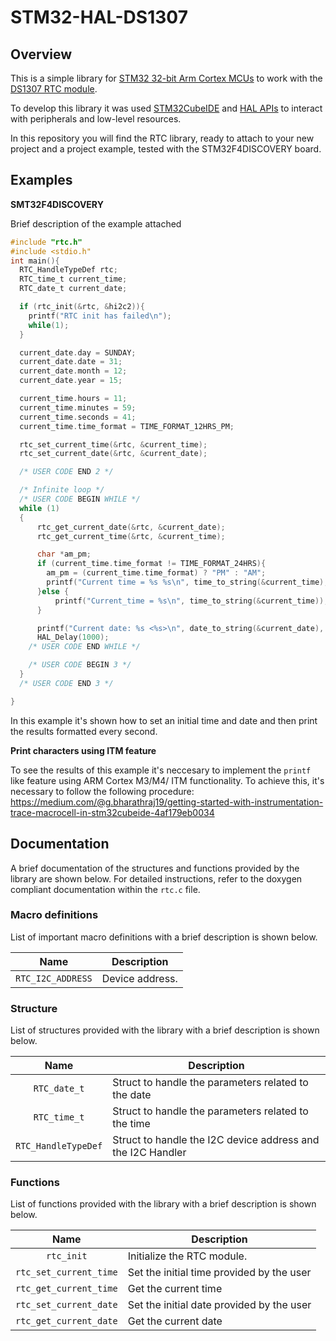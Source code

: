 # STM32-HAL-DS1307

## Overview

This is a simple library for [STM32 32-bit Arm Cortex MCUs](https://www.st.com/en/microcontrollers-microprocessors/stm32-32-bit-arm-cortex-mcus.html) to work with the [DS1307 RTC module](https://www.analog.com/media/en/technical-documentation/data-sheets/ds1307.pdf).

To develop this library it was used [STM32CubeIDE](https://www.st.com/en/development-tools/stm32cubeide.html) and [HAL APIs](https://www.st.com/resource/en/user_manual/um1725-description-of-stm32f4-hal-and-lowlayer-drivers-stmicroelectronics.pdf) to interact with peripherals and low-level resources.    

In this repository you will find the RTC library, ready to attach to your new project and a project example, tested with the STM32F4DISCOVERY board.

## Examples

**SMT32F4DISCOVERY**

Brief description of the example attached

```c
#include "rtc.h"
#include <stdio.h"
int main(){
  RTC_HandleTypeDef rtc;
  RTC_time_t current_time;
  RTC_date_t current_date;

  if (rtc_init(&rtc, &hi2c2)){
	printf("RTC init has failed\n");
	while(1);
  }

  current_date.day = SUNDAY;
  current_date.date = 31;
  current_date.month = 12;
  current_date.year = 15;

  current_time.hours = 11;
  current_time.minutes = 59;
  current_time.seconds = 41;
  current_time.time_format = TIME_FORMAT_12HRS_PM;

  rtc_set_current_time(&rtc, &current_time);
  rtc_set_current_date(&rtc, &current_date);

  /* USER CODE END 2 */

  /* Infinite loop */
  /* USER CODE BEGIN WHILE */
  while (1)
  {
	  rtc_get_current_date(&rtc, &current_date);
	  rtc_get_current_time(&rtc, &current_time);

	  char *am_pm;
	  if (current_time.time_format != TIME_FORMAT_24HRS){
	  	am_pm = (current_time.time_format) ? "PM" : "AM";
	  	printf("Current time = %s %s\n", time_to_string(&current_time), am_pm); // 04:25:41 PM
	  }else {
		  printf("Current_time = %s\n", time_to_string(&current_time)); // 04:25:41
	  }

	  printf("Current date: %s <%s>\n", date_to_string(&current_date), DAY_OF_WEEK(current_date.day));
	  HAL_Delay(1000);
    /* USER CODE END WHILE */

    /* USER CODE BEGIN 3 */
  }
  /* USER CODE END 3 */

}
```

In this example it's shown how to set an initial time and date and then print the results formatted every second.

**Print characters using ITM feature**

To see the results of this example it's neccesary to implement the `printf` like feature using ARM Cortex M3/M4/ ITM functionality. To achieve this, it's necessary to follow the following procedure: https://medium.com/@g.bharathraj19/getting-started-with-instrumentation-trace-macrocell-in-stm32cubeide-4af179eb0034

## Documentation

A brief documentation of the structures and functions provided by the library are shown below. For detailed instructions, refer to the doxygen compliant documentation within the `rtc.c` file.

### Macro definitions

List of important macro definitions with a brief description is shown below.

| Name | Description |
|     :---:    |     ---      |
| `RTC_I2C_ADDRESS`   | Device address.     | 

### Structure

List of structures provided with the library with a brief description is shown below.

| Name | Description |
|     :---:    |     ---      |
| `RTC_date_t`   | Struct to handle the parameters related to the date     | 
| `RTC_time_t`   | Struct to handle the parameters related to the time    | 
| `RTC_HandleTypeDef`   | Struct to handle the I2C device address and the I2C Handler     | 

### Functions

List of functions provided with the library with a brief description is shown below.

| Name | Description |
|     :---:    |     ---      |
| `rtc_init`   |  Initialize the RTC module. | 
| `rtc_set_current_time`   |   Set the initial time provided by the user | 
| `rtc_get_current_time`   |   Get the current time |
| `rtc_set_current_date`   |  Set the initial date provided by the user   | 
| `rtc_get_current_date`   |  Get the current date  |

